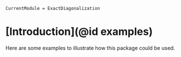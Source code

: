 ```@meta
CurrentModule = ExactDiagonalization
```

# [Introduction](@id examples)

Here are some examples to illustrate how this package could be used.
